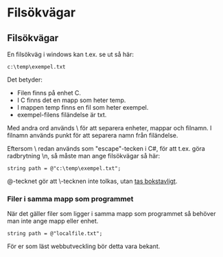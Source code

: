 # Filsökvägar

## Filsökvägar

En filsökväg i windows kan t.ex. se ut så här:

```
c:\temp\exempel.txt
```

Det betyder:

* Filen finns på enhet C.
* I C finns det en mapp som heter temp.
* I mappen temp finns en fil som heter exempel.
* exempel-filens filändelse är txt.

Med andra ord används \ för att separera enheter, mappar och filnamn. I filnamn används punkt för att separera namn från filändelse.

Eftersom \ redan används som "escape"-tecken i C#, för att t.ex. göra radbrytning \n, så måste man ange filsökvägar så här:

```
string path = @"c:\temp\exempel.txt";
```

@-tecknet gör att \\-tecknen inte tolkas, utan [tas bokstavligt](../grundlaggande/string-manipulering.md#literal-strings).

### Filer i samma mapp som programmet <a href="#h.p_gkvdjqel-lgi" id="h.p_gkvdjqel-lgi"></a>

När det gäller filer som ligger i samma mapp som programmet så behöver man inte ange mapp eller enhet.

```
string path = @"localfile.txt";
```

För er som läst webbutveckling bör detta vara bekant.
